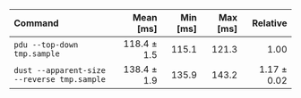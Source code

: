 | Command | Mean [ms] | Min [ms] | Max [ms] | Relative |
|:---|---:|---:|---:|---:|
| `pdu --top-down tmp.sample` | 118.4 ± 1.5 | 115.1 | 121.3 | 1.00 |
| `dust --apparent-size --reverse tmp.sample` | 138.4 ± 1.9 | 135.9 | 143.2 | 1.17 ± 0.02 |
